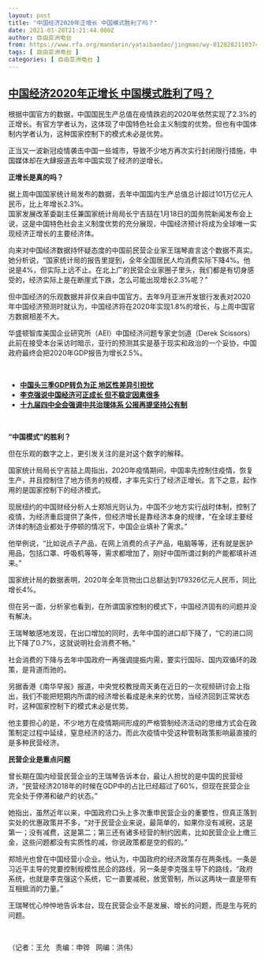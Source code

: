 ```yaml
---
layout: post
title: "中国经济2020年正增长 中国模式胜利了吗？"
date: 2021-01-28T21:21:44.000Z
author: 自由亚洲电台
from: https://www.rfa.org/mandarin/yataibaodao/jingmao/wy-01282021103746.html
tags: [ 自由亚洲电台 ]
categories: [ 自由亚洲电台 ]
---
```

<!--1611868904000-->
[中国经济2020年正增长 中国模式胜利了吗？](https://www.rfa.org/mandarin/yataibaodao/jingmao/wy-01282021103746.html)
------

<div>
<p></p><p>根据中国官方的数据，中国国民生产总值在疫情跌宕的2020年依然实现了2.3%的正增长。有官方学者认为，这体现了中国特色社会主义制度的优势。但也有中国体制内学者认为，这种国家控制下的模式未必是优势。</p><p>正当又一波新冠疫情袭击中国一些城市，导致不少地方再次实行封闭限行措施，中国媒体却在大肆报道去年中国实现了经济的逆增长。</p><p><strong>正增长是真的吗？</strong></p><p>据上周中国国家统计局发布的数据，去年中国国内生产总值总计超过101万亿元人民币，比上年增长2.3%。<br/>国家发展改革委副主任兼国家统计局局长宁吉喆在1月18日的国务院新闻发布会上说，这是中国特色社会主义制度优势的充分展现，中国经济预计将成为全球唯一实现经济正增长的主要经济体。</p><p>向来对中国经济数据持怀疑态度的中国前民营企业家王瑞琴直言这个数据不真实。她分析说，“国家统计局的报告里提到，全年全国居民人均消费实际下降4%。他说是4%，但实际上远不止。在北上广的民营企业家圈子里头，我们都是有切身感受的，经济实际上是在断崖式下跌，怎么可能出现增长2.3%呢？”</p><p>但中国经济的乐观数据并非仅来自中国官方。去年9月亚洲开发银行发表对2020年中国经济预测时就认为，中国经济将在2020年实现1.8%的增长，与上周中国官方数据相差不大。</p><p>华盛顿智库美国企业研究所（AEI）中国经济问题专家史剑道（Derek Scissors）此前在接受本台采访时暗示，亚行的预测其实是基于现实和政治的一个妥协，中国政府最终会把2020年GDP报告为增长2.5%。</p><p><br/></p><ul><li><a href="https://www.rfa.org/mandarin/yataibaodao/jingmao/hj-11022020082816.html"><strong>中国头三季GDP转负为正 地区性差异引担忧</strong></a></li><li><strong><a href="https://www.rfa.org/mandarin/Xinwen/9-08232020171208.html">李克强说中国经济可正成长 但不稳定因素很多</a></strong></li><li><a href="https://www.rfa.org/mandarin/yataibaodao/zhengzhi/ql2-10312019083143.html"><strong>十九届四中全会强调中共治理体系 公报再提坚持公有制</strong></a></li></ul><p><br/></p><p><strong>“中国模式”的胜利？</strong></p><p>但在乐观的数字之上，更引发关注的是对这个数字的解释。</p><p>国家统计局局长宁吉喆上周指出，2020年疫情期间，中国率先控制住疫情，恢复生产，并且控制住了地方债务的规模，才率先实行了经济正增长。言下之意，起作用的是国家控制下的经济模式。</p><p>现居纽约的中国财经分析人士郑旭光则认为，中国不少地方实行战时体制，控制了疫情，为经济重启提供了条件，但经济增长是靠经济本身的规律，“在全球主要经济体的制造业都处于停顿的情况下，中国企业填补了需求。”</p><p>他举例说，“比如说点子产品，在网上消费的点子产品，电脑等等，还有就是医护用品，包括口罩、呼吸机等等，需求都增加了，刚好中国所谓过剩的产能都填补进来。”</p><p>国家统计局的数据表明，2020年全年货物出口总额达到179326亿元人民币，同比增长4%。</p><p>但在另一面，分析家也看到，在所谓国家控制的模式下，中国经济固有的问题并没有解决。</p><p>王瑞琴敏感地发现，在出口增加的同时，去年中国的进口却下降了，“它的进口同比下降了0.7%，这就说明社会消费不畅。”</p><p>社会消费的下降与去年中国政府一再强调提振内需，要实行国际、国内双循环的政策，是背道而驰的。</p><p>另据香港《南华早报》报道，中央党校教授周天勇在近日的一次视频研讨会上指出，我们不能把短期内所谓的经济增长看成是未来的优势，当经济回到正常状态时，这种国家控制下的模式未必是优势。</p><p>他主要担心的是，不少地方在疫情期间形成的严格管制经济活动的思维方式会在政策制定过程中延续，窒息经济的活力。而此次疫情中受这种管制政策影响最直接的是多种民营经济。</p><p><strong>民营企业是重点问题</strong></p><p>曾长期在国内经营民营企业的王瑞琴告诉本台，最让人担忧的是中国的民营经济，“民营经济2018年的时候在GDP中的占比已经超过了60%，但现在民营企业完全处于停滞和破产的状态。”</p><p>她指出，虽然近年以来，中国政府口头上多次重申民营企业的重要性，但真正落到实处的优惠政策并不多，“对于民营企业来说，最简单的，如果你没有减税，这是第一；没有减费，这是第二；第三还有诸多经营的制约因素，比如民营企业上缴三金，这些问题都没有实质性的减，你说政策都是空的假的。”</p><p>郑旭光也曾在中国经营小企业。他认为，中国政府的经济政策存在两条线。一条是习近平主导的党要控制规模性民企的路线，另一条是李克强主导下的路线，“政府系统，也就是李克强这个系统，它一直要减税，放宽管制，所以这两块一直是带有互相抵消的力量。”</p><p>王瑞琴忧心忡忡地告诉本台，现在民营企业不是发展、增长的问题，而是生与死的问题。</p><p><br/></p><p>（记者：王允   责编：申铧   网编：洪伟）</p>
</div>
